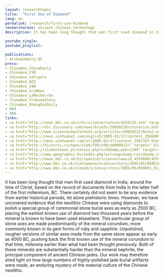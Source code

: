 ```yaml
---
layout: researchtopic
title:  "First Use of Diamond"
lang: en
permalink: /research/first-use-diamond
researchareas: ancient_chinese_technology
description: It has been long thought that man first used diamond in India, around the time of Christ, based on the record of documents from India in the latter half of the first millennium, BC. 

youtube_single: 
youtube_playlist: 

publications:
- Archaeometry_05
press:
- ChinaAxe_ChinaDaily
- ChinaAxe_CSM
- ChinaAxe_LeFigaro
- ChinaAxe_NZZ
- ChinaAxe_SdW
- ChinaAxe_SciNews
- ChinaAxe_LaRecherche
- ChinaAxe_TribuneIndia
- ChinaAxe_ShanghaiDaily
- 884
- 886
links: 
- <a href="http://news.bbc.co.uk/2/hi/science/nature/4555235.stm" target="_blank">BBC News [UK]</a> (May 2005)
- <a href="http://dsc.discovery.com/news/briefs/20050228/chinarice.html" target="_blank">Discovery Channel</a> (Feb 2005)
- <a href="http://www.sciencenewsforkids.org/articles/20050223/Note2.asp" target="_blank">Science News for Kids</a> (Feb 2005)
- <a href="http://news.xinhuanet.com/english/2005-02/17/content_2586965.htm" target="_blank">Xinhua News Service [China]</a> (Feb 2005)
- <a href="http://news.xinhuanet.com/st/2005-02/17/content_2587107.htm" target="_blank">Xinhua News Service [China]</a> (Feb 2005)
- <a href="http://historic.ru/news/item/f00/s09/n0000923/" target="_blank">Historic.ru [Russia]</a> (May 2005)
- <a href="http://studentnews.pl/serwis.php?s=58&amp;pok=1399" target="_blank">studentnews.pl [Poland]</a> (Feb 2005)
- <a href="http://www.geographic.hu/index.php?act=napi&amp;rov=3&amp;id=4812" target="_blank">National Geographic [Hungary]</a> (May 2005)
- <a href="http://news.bbc.co.uk/hi/spanish/science/newsid_4559000/4559673.stm" target="_blank">BBC Mundo [Spain]</a> (May 2005)
- <a href="http://www.bbc.co.uk/vietnamese/science/story/2005/05/050518_chinadiamond.shtml" target="_blank">BBC News [Vietnam]</a> (May 2005)
- <a href="http://www.bbc.co.uk/slovak/science/story/2005/06/050601_diamonds_china.shtml" target="_blank">BBC News [Slovakia]</a> (May 2005)
---
```

It has been long thought that man first used diamond in India, around the time of Christ, based on the record of documents from India in the latter half of the first millennium, BC. There certainly did not seem to be any evidence from earlier historical periods, let alone prehistoric times. However, we have uncovered evidence that the neolithic Chinese were using diamonds to polish a special group of ceremonial stone burial axes as early as 2500 BC, placing the earliest known use of diamond two thousand years before the mineral is known to have been used elsewhere. This particular group of stone axes are made predominantly of the mineral corundum, more commonly known in its gem forms of ruby and sapphire. Unpolished, rougher versions of similar axes made from the same stone appear as early as 4000 BC, pushing back the first known use of the mineral corundum to that time, millennia earlier than what had been thought previously. Both of these minerals are substantially harder than the mineral nephrite, the principal component of ancient Chinese jades. Our work may therefore shed light on how large numbers of highly-polished jade burial artifacts were made, an enduring mystery of the material culture of the Chinese neolithic.